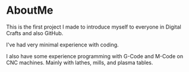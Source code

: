 # AboutMe
This is the first project I made to introduce myself to everyone in
Digital Crafts and also GitHub.

I've had very minimal experience with coding.

I also have some experience programming with G-Code and M-Code on
CNC machines. Mainly with lathes, mills, and plasma tables. 

